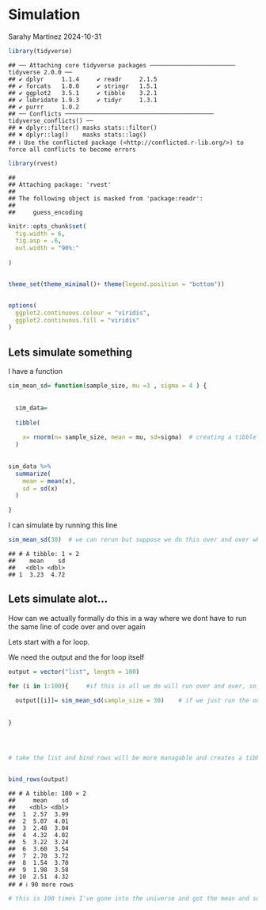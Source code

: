 Simulation
================
Sarahy Martinez
2024-10-31

``` r
library(tidyverse)
```

    ## ── Attaching core tidyverse packages ──────────────────────── tidyverse 2.0.0 ──
    ## ✔ dplyr     1.1.4     ✔ readr     2.1.5
    ## ✔ forcats   1.0.0     ✔ stringr   1.5.1
    ## ✔ ggplot2   3.5.1     ✔ tibble    3.2.1
    ## ✔ lubridate 1.9.3     ✔ tidyr     1.3.1
    ## ✔ purrr     1.0.2     
    ## ── Conflicts ────────────────────────────────────────── tidyverse_conflicts() ──
    ## ✖ dplyr::filter() masks stats::filter()
    ## ✖ dplyr::lag()    masks stats::lag()
    ## ℹ Use the conflicted package (<http://conflicted.r-lib.org/>) to force all conflicts to become errors

``` r
library(rvest)
```

    ## 
    ## Attaching package: 'rvest'
    ## 
    ## The following object is masked from 'package:readr':
    ## 
    ##     guess_encoding

``` r
knitr::opts_chunk$set(
  fig.width = 6,
  fig.asp = .6,
  out.width = "90%:"
  
)


theme_set(theme_minimal()+ theme(legend.position = "bottom"))


options(
  ggplot2.continuous.colour = "viridis",
  ggplot2.continuous.fill = "viridis"
)
```

## Lets simulate something

I have a function

``` r
sim_mean_sd= function(sample_size, mu =3 , sigma = 4 ) {
  
  
  sim_data=
    
  tibble(
    
    x= rnorm(n= sample_size, mean = mu, sd=sigma)  # creating a tibble (table of values), with diff mean and SD
  )

  
sim_data %>% 
  summarize(
    mean = mean(x),
    sd = sd(x)
  )

}
```

I can simulate by running this line

``` r
sim_mean_sd(30)  # we can rerun but suppose we do this over and over what do the distributions of means look like? 
```

    ## # A tibble: 1 × 2
    ##    mean    sd
    ##   <dbl> <dbl>
    ## 1  3.23  4.72

## Lets simulate alot…

How can we actually formally do this in a way where we dont have to run
the same line of code over and over again

Lets start with a for loop.

We need the output and the for loop itself

``` r
output = vector("list", length = 100)

for (i in 1:100){     #if this is all we do will run over and over, so need output when you run and say i=3, 4, 5 etc 
  
  output[[i]]= sim_mean_sd(sample_size = 30)    # if we just run the output will return all 100 mean and sd
  
  
}




# take the list and bind rows will be more managable and creates a tibble 


bind_rows(output)
```

    ## # A tibble: 100 × 2
    ##     mean    sd
    ##    <dbl> <dbl>
    ##  1  2.57  3.99
    ##  2  5.07  4.01
    ##  3  2.48  3.04
    ##  4  4.32  4.02
    ##  5  3.22  3.24
    ##  6  3.60  3.54
    ##  7  2.70  3.72
    ##  8  1.54  3.70
    ##  9  1.98  3.58
    ## 10  2.51  4.32
    ## # ℹ 90 more rows

``` r
# this is 100 times I've gone into the universe and got the mean and sd, this is what happened the first time, second, etc. 
```
